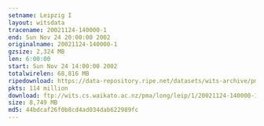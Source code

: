 ```yaml
---
setname: Leipzig I
layout: witsdata
tracename: 20021124-140000-1
end: Sun Nov 24 20:00:00 2002
originalname: 20021124-140000-1
gzsize: 2,324 MB
len: 6:00:00
start: Sun Nov 24 14:00:00 2002
totalwirelen: 68,816 MB
ripedownload: https://data-repository.ripe.net/datasets/wits-archive/pma/long/leip/1/20021124-140000-1.gz
pkts: 114 million
download: ftp://wits.cs.waikato.ac.nz/pma/long/leip/1/20021124-140000-1.gz
size: 8,749 MB
md5: 44bdcaf26f0b8cd4ad034dab622989fc
---
```

